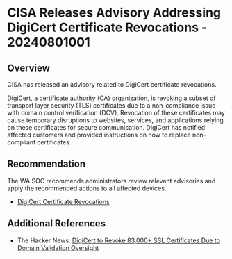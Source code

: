 # CISA Releases Advisory Addressing DigiCert Certificate Revocations - 20240801001 

## Overview

CISA has released an advisory related to DigiCert certificate revocations. 

DigiCert, a certificate authority (CA) organization, is revoking a subset of transport layer security (TLS) certificates due to a non-compliance issue with domain control verification (DCV). Revocation of these certificates may cause temporary disruptions to websites, services, and applications relying on these certificates for secure communication. DigiCert has notified affected customers and provided instructions on how to replace non-compliant certificates.


## Recommendation

The WA SOC recommends administrators review relevant advisories and apply the recommended actions to all affected devices.

- [DigiCert Certificate Revocations](https://www.cisa.gov/news-events/alerts/2024/07/30/digicert-certificate-revocations)

## Additional References

- The Hacker News: [DigiCert to Revoke 83,000+ SSL Certificates Due to Domain Validation Oversight](https://thehackernews.com/2024/07/digicert-to-revoke-83000-ssl.html)

